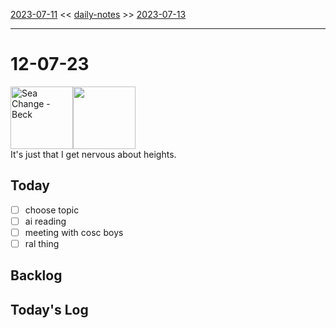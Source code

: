 [2023-07-11](daily_notes/2023-07-11) << [daily-notes](notes/daily-notes.md) >> [2023-07-13](daily_notes/2023-07-13)

---
# 12-07-23
<a href='spotify:album:69Wr9DvWfIJRTi5NUGeVTn'><img src='https://i.scdn.co/image/77e6af2be61404e22e375e9ce0d8f1ff20280eeb' alt='Sea Change - Beck' height=100></a><img src='https://imgs.xkcd.com/comics/down.png' height=100>
<br>It's just that I get nervous about heights.

## Today
- [ ] choose topic
- [ ] ai reading
- [ ] meeting with cosc boys
- [ ] ral thing

## Backlog


## Today's Log
